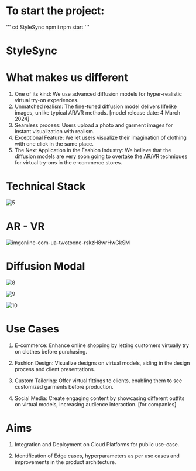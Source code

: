# To start the project:
'''
cd StyleSync
npm i
npm start
'''


# StyleSync

# What makes us different
1. One of its kind: We use advanced diffusion models for hyper-realistic virtual try-on experiences.
2. Unmatched realism: The fine-tuned diffusion model delivers lifelike images, unlike typical AR/VR methods. [model release date: 4 March 2024]
3. Seamless process: Users upload a photo and garment images for instant visualization with realism.
4. Exceptional Feature: We let users visualize their imagination of clothing with one click in the same place.
5. The Next Application in the Fashion Industry: We believe that the diffusion models are very soon going to overtake the AR/VR techniques for virtual try-ons in the e-commerce stores.

 # Technical Stack
![5](https://github.com/Pranav1703/StyleSync/assets/121372231/cd98f452-b5dd-44ff-ad57-640cb2ea6230)

# AR - VR
![imgonline-com-ua-twotoone-rskzH8wrHwGkSM](https://github.com/Pranav1703/StyleSync/assets/121372231/b572bc35-f8e3-488c-a448-8d1b1478457c)

# Diffusion Modal
![8](https://github.com/Pranav1703/StyleSync/assets/121372231/a5e3d9e7-e970-41b4-bddb-556dcf1bd140)

![9](https://github.com/Pranav1703/StyleSync/assets/121372231/86d0c0bf-106c-495d-b801-e522458578c7)

![10](https://github.com/Pranav1703/StyleSync/assets/121372231/dafd05b3-52b3-44ac-8241-6443bec814de)

# Use Cases

  1. E-commerce: Enhance online shopping by letting customers virtually try on clothes before purchasing.

  2. Fashion Design: Visualize designs on virtual models, aiding in the design process and client presentations.

  3. Custom Tailoring: Offer virtual fittings to clients, enabling them to see customized garments before production.

  4. Social Media: Create engaging content by showcasing different outfits on virtual models, increasing audience interaction. [for companies]

# Aims

1. Integration and Deployment on Cloud Platforms for public use-case.

2. Identification of Edge cases, hyperparameters as per use cases and improvements in the product architecture.
